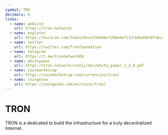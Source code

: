 ```yaml
---
symbol: TRX
decimals: 6
links:
  - name: website
    url: https://tron.network/
  - name: explorer
    url: https://bscscan.com/token/0xce7de646e7208a4ef112cb6ed5038fa6cc6b12e3
  - name: twitter
    url: https://twitter.com/Tronfoundation
  - name: telegram
    url: https://t.me/tronnetworkEN
  - name: whitepaper
    url: https://tron.network/static/doc/white_paper_v_2_0.pdf
  - name: coinmarketcap
    url: https://coinmarketcap.com/currencies/tron/
  - name: coingecko
    url: https://coingecko.com/en/coins/tron/
---
```


# TRON

TRON is a dedicated to build the infrastructure for a truly decentralized Internet.
